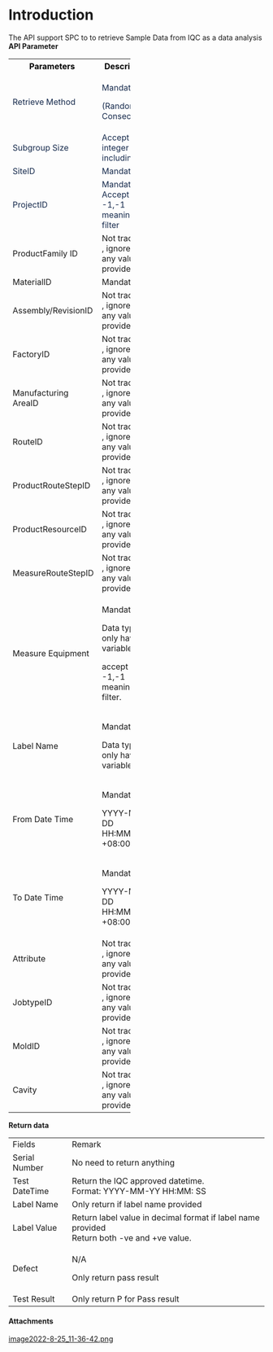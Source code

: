 # Introduction

The API support SPC to 
to retrieve Sample Data from IQC as a data analysis
**API Parameter** 
<table class="relative-table wrapped confluenceTable" style="width: 47.6754%;"><colgroup><col style="width: 31.4461%;" /><col style="width: 68.5816%;" /></colgroup><tbody><tr><th class="confluenceTh"><span style="color: rgb(0,0,0);" title=""><strong>Parameters </strong></span></th><th class="confluenceTh"><span style="color: rgb(0,0,0);" title=""><strong>Description</strong></span></th></tr><tr><td class="confluenceTd"><span style="color: rgb(23,43,77);">Retrieve Method</span></td><td class="confluenceTd"><p><span style="color: rgb(23,43,77);">Mandatory </span></p><p><span style="color: rgb(23,43,77);">(Random  or  Consecutive)</span></p></td></tr><tr><td class="confluenceTd"><span style="color: rgb(23,43,77);">Subgroup Size</span></td><td class="confluenceTd"><span style="color: rgb(23,43,77);">Accept all integer including 0 </span></td></tr><tr><td class="confluenceTd"><span style="color: rgb(23,43,77);">SiteID</span></td><td class="confluenceTd"><span style="color: rgb(23,43,77);">Mandatory</span></td></tr><tr><td class="confluenceTd"><span style="color: rgb(23,43,77);">ProjectID</span></td><td class="confluenceTd"><span style="color: rgb(23,43,77);">Mandatory </span><br style="text-align: left;" /><span style="color: rgb(23,43,77);">Accept -1,-1 meaning no filter</span><span style="color: rgb(23,43,77);"> </span></td></tr><tr><td class="confluenceTd">ProductFamily ID</td><td class="confluenceTd">Not tracking , ignore if any values provided</td></tr><tr><td class="confluenceTd">MaterialID</td><td class="confluenceTd">Mandatory</td></tr><tr><td class="confluenceTd">Assembly/RevisionID</td><td class="confluenceTd">Not tracking , ignore if any values provided</td></tr><tr><td class="confluenceTd">FactoryID</td><td class="confluenceTd">Not tracking , ignore if any values provided</td></tr><tr><td class="confluenceTd">Manufacturing AreaID</td><td class="confluenceTd">Not tracking , ignore if any values provided</td></tr><tr><td class="confluenceTd">RouteID</td><td class="confluenceTd">Not tracking , ignore if any values provided</td></tr><tr><td class="confluenceTd">ProductRouteStepID</td><td class="confluenceTd">Not tracking , ignore if any values provided</td></tr><tr><td class="confluenceTd">ProductResourceID</td><td class="confluenceTd">Not tracking , ignore if any values provided</td></tr><tr><td class="confluenceTd">MeasureRouteStepID</td><td class="confluenceTd">Not tracking , ignore if any values provided</td></tr><tr><td class="confluenceTd">Measure Equipment<span> </span></td><td class="confluenceTd"><p>Mandatory </p><p>Data type only have variable </p><p>accept -1,-1 meaning no filter.</p></td></tr><tr><td class="confluenceTd">Label Name</td><td class="confluenceTd"><p>Mandatory </p><p>Data type only have variable </p></td></tr><tr><td class="confluenceTd">From Date Time</td><td class="confluenceTd"><p>Mandatory </p><p>YYYY-MM-DD HH:MM:SS +08:00</p></td></tr><tr><td class="confluenceTd">To Date Time</td><td class="confluenceTd"><p>Mandatory </p><p>YYYY-MM-DD HH:MM:SS +08:00</p></td></tr><tr><td class="confluenceTd">Attribute</td><td class="confluenceTd">Not tracking , ignore if any values provided</td></tr><tr><td class="confluenceTd">JobtypeID</td><td class="confluenceTd">Not tracking , ignore if any values provided</td></tr><tr><td class="confluenceTd">MoldID</td><td class="confluenceTd">Not tracking , ignore if any values provided</td></tr><tr><td class="confluenceTd">Cavity</td><td class="confluenceTd">Not tracking , ignore if any values provided</td></tr></tbody></table>


**Return data** 
<table class="wrapped confluenceTable" style="text-align: left;"><colgroup><col /><col /></colgroup><tbody><tr><td class="confluenceTd">Fields</td><td class="confluenceTd">Remark</td></tr><tr><td class="confluenceTd">Serial Number</td><td class="confluenceTd"><span>No need to return anything</span></td></tr><tr><td class="confluenceTd">Test DateTime</td><td class="confluenceTd"><span>Return the IQC approved datetime.<br />Format: YYYY-MM-YY HH:MM: SS</span></td></tr><tr><td class="confluenceTd">Label Name</td><td class="confluenceTd"><span>Only return if label name provided</span></td></tr><tr><td class="confluenceTd">Label Value</td><td class="confluenceTd"><span>Return label value in decimal format if label name provided<br />Return both -ve and +ve value.</span></td></tr><tr><td class="confluenceTd">Defect</td><td class="confluenceTd"><p>N/A</p><p>Only return pass result</p></td></tr><tr><td class="confluenceTd">Test Result</td><td class="confluenceTd"><span>Only return P for Pass result<br /></span></td></tr></tbody></table>






#### Attachments

[image2022-8-25_11-36-42.png](/.attachments/125993384.png)
